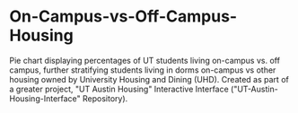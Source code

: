 # On-Campus-vs-Off-Campus-Housing
Pie chart displaying percentages of UT students living on-campus vs. off campus, further stratifying students living in dorms on-campus vs other housing owned by University Housing and Dining (UHD). Created as part of a greater project, "UT Austin Housing" Interactive Interface ("UT-Austin-Housing-Interface" Repository).

